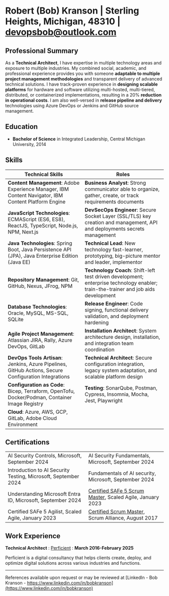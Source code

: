# Robert (Bob) Kranson | Sterling Heights, Michigan, 48310 | [devopsbob@outlook.com](mailto:devopsbob@outlook.com)</br>

## Professional Summary

As a **Technical Architect**, I have expertise in multiple technology areas and exposure to multiple industries. My combined social, academic, and professional experience provides you with someone **adaptable to multiple project management methodologies** and transparent delivery of advanced technical solutions. I have track-proven experience in **designing scalable platforms** for hardware and software utilizing multi-hosted, multi-tiered, distributed, or containerized implementations, resulting in a 20% **reduction in operational costs**. I am also well-versed in **release pipeline and delivery** technologies using Azure DevOps or Jenkins and GitHub source management.

## Education

- **Bachelor of Science** in Integrated Leadership, Central Michigan University, 2014

## Skills

| **Technical Skills**                                                                                  | **Roles**                                                                                                                           |
| ----------------------------------------------------------------------------------------------------- | ----------------------------------------------------------------------------------------------------------------------------------- |
| **Content Management**: Adobe Experience Manager, IBM Content Navigator, IBM Content Platform Engine  | **Business Analyst**: Strong communicator able to organize, gather, create, or track requirements documents                         |
| **JavaScript Technologies**: ECMAScript (ES6, ES8), ReactJS, TypeScript, Node.js, NPM, Next.js        | **DevSecOps Engineer**: Secure Socket Layer (SSL/TLS) key creation and management, API and deployments secrets management           |
| **Java Technologies**: Spring Boot, Java Persistence API (JPA), Java Enterprise Edition (Java EE)     | **Technical Lead**: New technology fast-learner, prototyping, big-picture mentor and leader, implementor                            |
| **Repository Management**: Git, GitHub, Nexus, JFrog, NPM                                             | **Technology Coach**: Shift-left test driven development; enterprise technology enabler; train-the-trainer and job aids development |
| **Database Technologies**: Oracle, MySQL, MS-SQL, SQLite                                              | **Release Engineer**: Code signing, functional delivery validation, and deployment hardening                                        |
| **Agile Project Management**: Atlassian JIRA, Rally, Azure DevOps, GitLab                             | **Installation Architect**: System architecture design, installation, and integration team coordination                             |
| **DevOps Tools Artisan**: Jenkins, Azure Pipelines, GitHub Actions, Secure Configuration Integrations | **Technical Architect**: Secure configuration integration, legacy system adaptation, and scalable platform design                   |
| **Configuration as Code**: Bicep, Terraform, OpenTofu, Docker/Podman, Container Image Registry        | **Testing**: SonarQube, Postman, Cypress, Insomnia, Mocha, Jest, Playwright                                                         |
| **Cloud**: Azure, AWS, GCP, GitLab, Adobe Cloud Environment                                           |                                                                                                                                     |

## Certifications

|                                                                |                                                                                                                                             |
| -------------------------------------------------------------- | ------------------------------------------------------------------------------------------------------------------------------------------- |
| AI Security Controls, Microsoft, September 2024                | AI Security Fundamentals, Microsoft, September 2024                                                                                         |
| Introduction to AI Security Testing, Microsoft, September 2024 | Fundamentals of AI security, Microsoft, September 2024                                                                                      |
| Understanding Microsoft Entra ID, Microsoft, September 2024    | [Certified SAFe 5 Scrum Master](https://v5.scaledagileframework.com/scrum-master), Scaled Agile, January 2023                               |
| Certified SAFe 5 Agilist, Scaled Agile, January 2023           | [Certified Scrum Master](https://www.scrumalliance.org/get-certified/scrum-master-track/certified-scrummaster), Scrum Alliance, August 2017 |

## Work Experience

**Technical Architect** : [Perficient](https://www.perficient.com/) : **March 2016-February 2025**

Perficient is a digital consultancy that helps clients create, deploy, and optimize digital solutions across various industries and functions.

---

References available upon request or may be reviewed at [LinkedIn - Bob Kranson - https://www.linkedin.com/in/bobkranson](https://www.linkedin.com/in/bobkranson)
